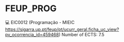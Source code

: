 # FEUP_PROG
:computer:
EIC0012 (Programação - MIEIC https://sigarra.up.pt/feup/pt/ucurr_geral.ficha_uc_view?pv_ocorrencia_id=459468)
Number of ECTS: 7.5
